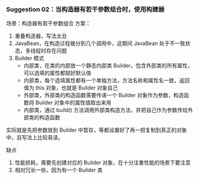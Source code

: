 ### Suggestion 02：当构造器有若干参数组合时，使用构建器

场景：构造器有若干参数组合
方案：
1. 重叠构造器，写法太丑
2. JavaBean，在构造过程被分到几个调用中，这期间 JavaBean 处于不一致状态，多线程时存在问题
3. Builder 模式
    + 内部类，在类的内部放一个静态内部类 Builder，包含外部类的所有属性，可以选填的属性都赋好默认值
    + 内部类，每个选填属性都有一个单独方法，方法名称和属性名一致，返回值为 this 对象，也就是 Builder 对象自己
    + 外部类，外部类的构造函数需要传递一个 Builder 对象作为参数，构造函数将 Builder 对象中的属性值取出来用
    + 内部类，通过 build() 方法调用外部类构造方法，并把自己作为参数传给外部类的构造函数

实际就是先把参数放到 Builder 中暂存，等都设置好了再一把复制到真正的对象中，且写法上比较易读。

缺点
1. 性能损耗，需要先创建对应的 Builder 对象，在十分注重性能的场景下要注意
2. 相对冗长一些，因为有一个 Builder 类
